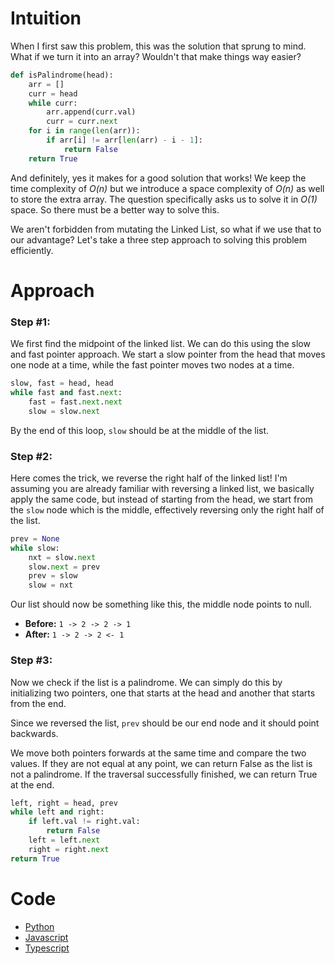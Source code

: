 # Intuition

When I first saw this problem, this was the solution that sprung to mind. What if we turn it into an array? Wouldn't that make things way easier?
```py
def isPalindrome(head):
    arr = []
    curr = head
    while curr:
        arr.append(curr.val)
        curr = curr.next
    for i in range(len(arr)):
        if arr[i] != arr[len(arr) - i - 1]:
            return False
    return True
```
And definitely, yes it makes for a good solution that works! We keep the time complexity of *O(n)* but we introduce a space complexity of *O(n)* as well to store the extra array. The question specifically asks us to solve it in *O(1)* space. So there must be a better way to solve this.

We aren't forbidden from mutating the Linked List, so what if we use that to our advantage? Let's take a three step approach to solving this problem efficiently.

# Approach

### Step #1:

We first find the midpoint of the linked list. We can do this using the slow and fast pointer approach. We start a slow pointer from the head that moves one node at a time, while the fast pointer moves two nodes at a time.
```py
slow, fast = head, head
while fast and fast.next:
    fast = fast.next.next
    slow = slow.next
```
By the end of this loop, `slow` should be at the middle of the list.

### Step #2:

Here comes the trick, we reverse the right half of the linked list! I'm assuming you are already familiar with reversing a linked list, we basically apply the same code, but instead of starting from the head, we start from the `slow` node which is the middle, effectively reversing only the right half of the list.
```py
prev = None
while slow:
    nxt = slow.next
    slow.next = prev
    prev = slow
    slow = nxt
```
Our list should now be something like this, the middle node points to null.

- **Before:** `1 -> 2 -> 2 -> 1`
- **After:** `1 -> 2 -> 2 <- 1`

### Step #3:

Now we check if the list is a palindrome. We can simply do this by initializing two pointers, one that starts at the head and another that starts from the end.

Since we reversed the list, `prev` should be our end node and it should point backwards.

We move both pointers forwards at the same time and compare the two values. If they are not equal at any point, we can return False as the list is not a palindrome. If the traversal successfully finished, we can return True at the end.

```py
left, right = head, prev
while left and right:
    if left.val != right.val:
        return False
    left = left.next
    right = right.next
return True
```

# Code

- [Python](solution.py)
- [Javascript](solution.js)
- [Typescript](solution.ts)